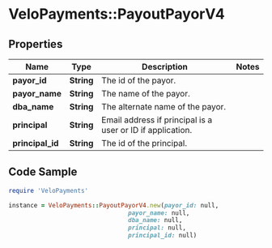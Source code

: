# VeloPayments::PayoutPayorV4

## Properties

Name | Type | Description | Notes
------------ | ------------- | ------------- | -------------
**payor_id** | **String** | The id of the payor. | 
**payor_name** | **String** | The name of the payor. | 
**dba_name** | **String** | The alternate name of the payor. | 
**principal** | **String** | Email address if principal is a user or ID if application. | 
**principal_id** | **String** | The id of the principal. | 

## Code Sample

```ruby
require 'VeloPayments'

instance = VeloPayments::PayoutPayorV4.new(payor_id: null,
                                 payor_name: null,
                                 dba_name: null,
                                 principal: null,
                                 principal_id: null)
```


